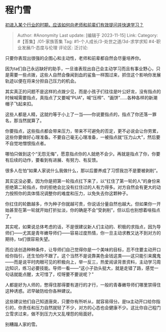 # 程门雪
[初进入某个行业的时期，应该如何向老师和前辈们有效提问并快速学习？](https://www.zhihu.com/question/629592578/answer/3290214403)

> Author: #Anonymity
> Last update: [编辑于 2023-11-15]
> Link:
> Category: #【答集】/01-家族答集
> Tag: #1-个人成长/3-处世之道/3d-求学求知 #4-职业发展/1-态度与伦理
> 评论区:
> 泛讨论:

只要你表现出很强的企图心和主动性，老师和前辈都自然会尽量培养你。

因为ta们自己永远缺好的助手，一旦谁表现出自己会主动学习而且有事业野心，只是需要一些点拨，这些人自然会像闻到血的鲨鱼一样围过来，抓住这个影响你发展轨迹以便在将来分担自己压力的机会。

其实真正的问题不是这样的点拨少见，而是小孩子们往往是叶公好龙，没有指点的时候喊需要指点，真指点了又要喊“PUA”，喊“压榨”、“画饼”……各种各样的新潮帽子飞起来扣。

这些人都是人精，这就约等于小上了一当——你说要指点的，指点了你还落一罪名，那当然就算了。

你要指点，这些指点都会带来压力，带来不可避免的否定，更不必说会让你劳累，这些你要做好心理准备。不要自己毫无心理准备，一被指点就“压力山大”，然后要不自觉地憎恨指点者。

哪怕只做到这个“无怨无悔”，愿意指点你的人就绝不会少。再就是指点了你，你要有后续的动作，要看到有进展、有努力、有反馈。

很多人在怕“如果人家说什么我做什么，那以后要养成了习惯我岂不是要被剥削”。

其实这没必要。因为你是把第一轮指点扛下来了，以“扛住了第一轮的人”的身份来拒绝第二轮指点，你的拒绝会比没有扛住过的人有力得多。对方自然会有更大的动力按照你的具体情况调整你的难度和压力，以免失去你这颗种子。

你扛住的轮数越多，作为种子你就越可贵，你说话分量自然也越大。但如果你一开始甚至在第一轮就开始打折扯淡，你的确是不会“受剥削”，但以后也别想着啥指点了。

其实呢，如果说总体考虑的话，不是很建议新人们主动的、积极的求指点，因为导师们——尤其是青年嫩导师们——容易过度热情，你一旦主动求教又达不到对方的期待，ta们很容易失望。

而应该创造种种条件，让导师们自己觉得你是一个美味的目标，忍不住要主动开口给你指引，还生怕你不跟了。这个当然不是说靠美色金钱这类——这只能引来魔鬼——而是说平时肉眼可见的积极向上，举一反三，热爱阅读背景资料，主动学习周边知识，练习必要技能。导师一看——“这小子劲头挺大，就是走错了路，感觉一句话就能点醒，太可惜了，哎呀要不要说呢？”

人都是好为人师的，憋得住那得要有道行的才行，一般的青春嫩导师们哪里禁得住这种诱惑。迟早破防给你各种建议。

这些建议他们自己知道唐突，只要你有所听从，就容易得分。是ta主动开口给你指引的，你责任和压力自然就轻了不少，对方的心态也会健康不少。这比你自己程门立雪求过来，做不到压力大又乱埋怨的局面好。

别糟蹋人家的雪。
